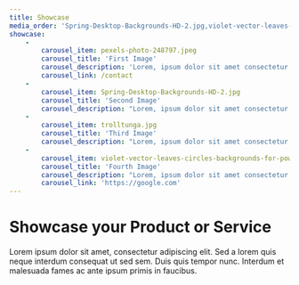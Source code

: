 ```yaml
---
title: Showcase
media_order: 'Spring-Desktop-Backgrounds-HD-2.jpg,violet-vector-leaves-circles-backgrounds-for-powerpoint_PdfkI4q.jpg,trolltunga.jpg,pexels-photo-248797.jpeg'
showcase:
    -
        carousel_item: pexels-photo-248797.jpeg
        carousel_title: 'First Image'
        carousel_description: 'Lorem, ipsum dolor sit amet consectetur adipisicing elit. Veniam, ab voluptatibus. Iure voluptates nisi excepturi dolores! Quibusdam veritatis expedita, in eos fugiat reprehenderit adipisci, laboriosam, obcaecati dolore nisi soluta iste.'
        carousel_link: /contact
    -
        carousel_item: Spring-Desktop-Backgrounds-HD-2.jpg
        carousel_title: 'Second Image'
        carousel_description: "Lorem, ipsum dolor sit amet consectetur adipisicing elit. Veniam, ab voluptatibus. Iure voluptates nisi excepturi dolores! Quibusdam veritatis expedita, in eos fugiat reprehenderit adipisci, laboriosam, obcaecati dolore nisi soluta iste."
    -
        carousel_item: trolltunga.jpg
        carousel_title: 'Third Image'
        carousel_description: "Lorem, ipsum dolor sit amet consectetur adipisicing elit. Veniam, ab voluptatibus. Iure voluptates nisi excepturi dolores! Quibusdam veritatis expedita, in eos fugiat reprehenderit adipisci, laboriosam, obcaecati dolore nisi soluta iste."
    -
        carousel_item: violet-vector-leaves-circles-backgrounds-for-powerpoint_PdfkI4q.jpg
        carousel_title: 'Fourth Image'
        carousel_description: "Lorem, ipsum dolor sit amet consectetur adipisicing elit. Veniam, ab voluptatibus. Iure voluptates nisi excepturi dolores! Quibusdam veritatis expedita, in eos fugiat reprehenderit adipisci, laboriosam, obcaecati dolore nisi soluta iste."
        carousel_link: 'https://google.com'
---
```


# Showcase your Product or Service

Lorem ipsum dolor sit amet, consectetur adipiscing elit. Sed a lorem quis neque interdum consequat ut sed sem. Duis quis tempor nunc. Interdum et malesuada fames ac ante ipsum primis in faucibus.